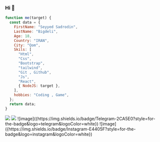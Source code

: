 ### Hi 👋

```javascript
function me(target) {
  const data = {
    FirstName: "Seyyed Sadrodin",
    LastName: "Bigdeli",
    Age: 18,
    Country: "IRAN",
    City: "Qom",
    Skils: [
      "Html",
      "Css",
      "Bootstrap",
      "tailwind",
      "Git , Github",
      "Js",
      "React",
      { NodeJS: target },
    ],
    hobbies: "Coding , Game",
  };
  return data;
}
```
<img src="{https://img.shields.io/badge/Telegram-2CA5E0?style=for-the-badge&logo=telegram&logoColor=white}" />
<img src="{https://img.shields.io/badge/Instagram-E4405F?style=for-the-badge&logo=instagram&logoColor=white}" />
![image]({https://img.shields.io/badge/Telegram-2CA5E0?style=for-the-badge&logo=telegram&logoColor=white})
![image]({https://img.shields.io/badge/Instagram-E4405F?style=for-the-badge&logo=instagram&logoColor=white})
